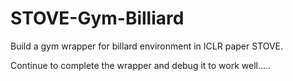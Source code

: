 # STOVE-Gym-Billiard
Build a gym wrapper for billard environment in ICLR paper STOVE.

Continue to complete the wrapper and debug it to work well.....
